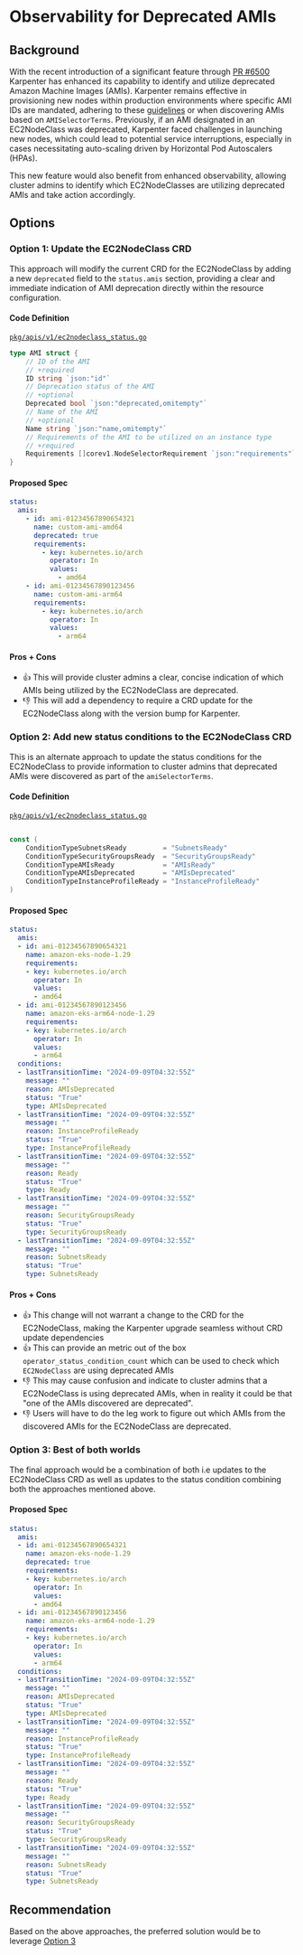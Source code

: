 # Observability for Deprecated AMIs

## Background

With the recent introduction of a significant feature through [PR #6500](https://github.com/vesta/karpenter-provider-aws/pull/6500) Karpenter has enhanced its capability to identify and utilize deprecated Amazon Machine Images (AMIs). Karpenter remains effective in provisioning new nodes within production environments where specific AMI IDs are mandated, adhering to these [guidelines](https://karpenter.sh/docs/tasks/managing-amis/#option-2-lock-down-which-amis-are-selected) or when discovering AMIs based on `AMISelectorTerms`. Previously, if an AMI designated in an EC2NodeClass was deprecated, Karpenter faced challenges in launching new nodes, which could lead to potential service interruptions, especially in cases necessitating auto-scaling driven by Horizontal Pod Autoscalers (HPAs).

This new feature would also benefit from enhanced observability, allowing cluster admins to identify which EC2NodeClasses are utilizing deprecated AMIs and take action accordingly.

## Options

### Option 1: Update the EC2NodeClass CRD

This approach will modify the current CRD for the EC2NodeClass by adding a new `deprecated` field to the `status.amis` section, providing a clear and immediate indication of AMI deprecation directly within the resource configuration.

#### Code Definition

[`pkg/apis/v1/ec2nodeclass_status.go`](../pkg/apis/v1/ec2nodeclass_status.go#L53)

```go
type AMI struct {
    // ID of the AMI
    // +required
    ID string `json:"id"`
    // Deprecation status of the AMI
    // +optional
    Deprecated bool `json:"deprecated,omitempty"`
    // Name of the AMI
    // +optional
    Name string `json:"name,omitempty"`
    // Requirements of the AMI to be utilized on an instance type
    // +required
    Requirements []corev1.NodeSelectorRequirement `json:"requirements"`
}
```

#### Proposed Spec

``` yaml
status:
  amis:
    - id: ami-01234567890654321
      name: custom-ami-amd64
      deprecated: true
      requirements:
        - key: kubernetes.io/arch
          operator: In
          values:
            - amd64
    - id: ami-01234567890123456
      name: custom-ami-arm64
      requirements:
        - key: kubernetes.io/arch
          operator: In
          values:
            - arm64
```

#### Pros + Cons

* 👍 This will provide cluster admins a clear, concise indication of which AMIs being utilized by the EC2NodeClass are deprecated.
* 👎 This will add a dependency to require a CRD update for the EC2NodeClass along with the version bump for Karpenter.

### Option 2: Add new status conditions to the EC2NodeClass CRD

This is an alternate approach to update the status conditions for the EC2NodeClass to provide information to cluster admins that deprecated AMIs were discovered as part of the `amiSelectorTerms`.

#### Code Definition

[`pkg/apis/v1/ec2nodeclass_status.go`](../pkg/apis/v1/ec2nodeclass_status.go#L22)

``` go

const (
    ConditionTypeSubnetsReady         = "SubnetsReady"
    ConditionTypeSecurityGroupsReady  = "SecurityGroupsReady"
    ConditionTypeAMIsReady            = "AMIsReady"
    ConditionTypeAMIsDeprecated       = "AMIsDeprecated"
    ConditionTypeInstanceProfileReady = "InstanceProfileReady"
)

```

#### Proposed Spec

``` yaml
status:
  amis:
  - id: ami-01234567890654321
    name: amazon-eks-node-1.29
    requirements:
    - key: kubernetes.io/arch
      operator: In
      values:
      - amd64
  - id: ami-01234567890123456
    name: amazon-eks-arm64-node-1.29
    requirements:
    - key: kubernetes.io/arch
      operator: In
      values:
      - arm64
  conditions:
  - lastTransitionTime: "2024-09-09T04:32:55Z"
    message: ""
    reason: AMIsDeprecated
    status: "True"
    type: AMIsDeprecated
  - lastTransitionTime: "2024-09-09T04:32:55Z"
    message: ""
    reason: InstanceProfileReady
    status: "True"
    type: InstanceProfileReady
  - lastTransitionTime: "2024-09-09T04:32:55Z"
    message: ""
    reason: Ready
    status: "True"
    type: Ready
  - lastTransitionTime: "2024-09-09T04:32:55Z"
    message: ""
    reason: SecurityGroupsReady
    status: "True"
    type: SecurityGroupsReady
  - lastTransitionTime: "2024-09-09T04:32:55Z"
    message: ""
    reason: SubnetsReady
    status: "True"
    type: SubnetsReady
```

#### Pros + Cons

* 👍 This change will not warrant a change to the CRD for the EC2NodeClass, making the Karpenter upgrade seamless without CRD update dependencies
* 👍 This can provide an metric out of the box `operator_status_condition_count` which can be used to check which `EC2NodeClass` are using deprecated AMIs
* 👎 This may cause confusion and indicate to cluster admins that a EC2NodeClass is using deprecated AMIs, when in reality it could be that "one of the AMIs discovered are deprecated".
* 👎 Users will have to do the leg work to figure out which AMIs from the discovered AMIs for the EC2NodeClass are deprecated.


### Option 3: Best of both worlds

The final approach would be a combination of both i.e updates to the EC2NodeClass CRD as well as updates to the status condition combining both the approaches mentioned above.

#### Proposed Spec

``` yaml
status:
  amis:
  - id: ami-01234567890654321
    name: amazon-eks-node-1.29
    deprecated: true
    requirements:
    - key: kubernetes.io/arch
      operator: In
      values:
      - amd64
  - id: ami-01234567890123456
    name: amazon-eks-arm64-node-1.29
    requirements:
    - key: kubernetes.io/arch
      operator: In
      values:
      - arm64
  conditions:
  - lastTransitionTime: "2024-09-09T04:32:55Z"
    message: ""
    reason: AMIsDeprecated
    status: "True"
    type: AMIsDeprecated
  - lastTransitionTime: "2024-09-09T04:32:55Z"
    message: ""
    reason: InstanceProfileReady
    status: "True"
    type: InstanceProfileReady
  - lastTransitionTime: "2024-09-09T04:32:55Z"
    message: ""
    reason: Ready
    status: "True"
    type: Ready
  - lastTransitionTime: "2024-09-09T04:32:55Z"
    message: ""
    reason: SecurityGroupsReady
    status: "True"
    type: SecurityGroupsReady
  - lastTransitionTime: "2024-09-09T04:32:55Z"
    message: ""
    reason: SubnetsReady
    status: "True"
    type: SubnetsReady
```

## Recommendation

Based on the above approaches, the preferred solution would be to leverage [Option 3](#option-3-best-of-both-worlds)
